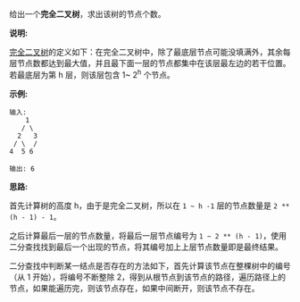 给出一个**完全二叉树**，求出该树的节点个数。

**说明:**

[完全二叉树](https://zh.wikipedia.org/wiki/%E4%BA%8C%E5%8F%89%E6%A0%91#%E5%AE%8C%E5%85%A8%E4%BA%8C%E5%8F%89%E6%A0%91)的定义如下：在完全二叉树中，除了最底层节点可能没填满外，其余每层节点数都达到最大值，并且最下面一层的节点都集中在该层最左边的若干位置。若最底层为第 h 层，则该层包含 1~ 2<sup>h</sup> 个节点。

**示例:**

```
输入:
    1
   / \
  2   3
 / \  /
4  5 6

输出: 6
```

**思路:**

首先计算树的高度 h，由于是完全二叉树，所以在 `1 ~ h -1` 层的节点数量是 `2 ** (h - 1) - 1`。

之后计算最后一层的节点数量，将最后一层节点编号为 `1 ~ 2 ** (h - 1)`，使用二分查找找到最后一个出现的节点，将其编号加上上层节点数量即是最终结果。

二分查找中判断某一结点是否存在的方法如下，首先计算该节点在整棵树中的编号（从 1 开始），将编号不断整除 2，得到从根节点到该节点的路径，遍历路径上的节点，如果能遍历完，则该节点存在，如果中间断开，则该节点不存在。
